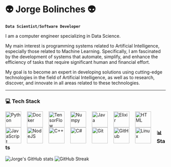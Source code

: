 
# 👽 Jorge Bolinches 👽

**`Data Scientist/Software Developer`**

I am a computer engineer specializing in Data Science.

My main interest is programming systems related to Artificial Intelligence, especially those related to Machine Learning. Specifically, I am fascinated by the development of systems that automate, simplify, and enhance the efficiency of tasks that require significant human and financial effort.

My goal is to become an expert in developing solutions using cutting-edge technologies in the field of Artificial Intelligence, as well as to research, discover, and innovate in all areas related to these technologies.

 

---

### 💻 Tech Stack

<img align="left" alt="Python" width="50px" style="padding-right:15px;" src="https://cdn.jsdelivr.net/gh/devicons/devicon/icons/python/python-original-wordmark.svg" />     
<img align="left" alt="Docker" width="50px" style="padding-right:15px;" src="https://cdn.jsdelivr.net/gh/devicons/devicon/icons/docker/docker-original-wordmark.svg" /> 
<img align="left" alt="TensorFlow" width="50px" style="padding-right:15px;" src="https://cdn.jsdelivr.net/gh/devicons/devicon/icons/tensorflow/tensorflow-original-wordmark.svg" /> 
<img align="left" alt="Numpy" width="50px" style="padding-right:15px;" src="https://cdn.jsdelivr.net/gh/devicons/devicon/icons/numpy/numpy-original-wordmark.svg" />
<img align="left" alt="Java" width="50px" style="padding-right:15px;" src="https://cdn.jsdelivr.net/gh/devicons/devicon/icons/java/java-original-wordmark.svg"/>
<img align="left" alt="Elixir" width="50px" style="padding-right:15px;" src="https://cdn.jsdelivr.net/gh/devicons/devicon/icons/elixir/elixir-original-wordmark.svg"/>          
<img align="left" alt="HTML" width="50px" style="padding-right:15px;" src="https://cdn.jsdelivr.net/gh/devicons/devicon/icons/html5/html5-original-wordmark.svg" />
<img align="left" alt="JavaScript" width="50px" style="padding-right:15px;" src="https://cdn.jsdelivr.net/gh/devicons/devicon/icons/javascript/javascript-plain.svg" />
<img align="left" alt="NodeJS" width="50px" style="padding-right:15px;" src="https://cdn.jsdelivr.net/gh/devicons/devicon/icons/nodejs/nodejs-original-wordmark.svg" />
<img align="left" alt="C++" width="50px" style="padding-right:15px;" src="https://cdn.jsdelivr.net/gh/devicons/devicon/icons/cplusplus/cplusplus-line.svg" />
<img align="left" alt="C#" width="50px" style="padding-right:15px;" src="https://cdn.jsdelivr.net/gh/devicons/devicon/icons/csharp/csharp-original.svg" />         
<img align="left" alt="Git" width="50px" style="padding-right:15px;" src="https://cdn.jsdelivr.net/gh/devicons/devicon/icons/git/git-original-wordmark.svg" />
<img align="left" alt="GitHub" width="50px" style="padding-right:15px;" src="https://cdn.jsdelivr.net/gh/devicons/devicon/icons/github/github-original-wordmark.svg" />
<img align="left" alt="Linux" width="50px" style="padding-right:15px;" src="https://cdn.jsdelivr.net/gh/devicons/devicon/icons/linux/linux-original.svg" />



<br />

#

### 📊 Stats

![Jorge's GitHub stats](https://github-readme-stats.vercel.app/api?username=JB0linches&show_icons=true&theme=gruvbox) ![GitHub Streak](https://streak-stats.demolab.com?user=JB0linches&theme=gruvbox&border_radius=4.5) 
 


<!--
**JB0linches/JB0linches** is a ✨ _special_ ✨ repository because its `README.md` (this file) appears on your GitHub profile.

Here are some ideas to get you started:

- 🔭 I’m currently working on ...
- 🌱 I’m currently learning ...
- 👯 I’m looking to collaborate on ...
- 🤔 I’m looking for help with ...
- 💬 Ask me about ...
- 📫 How to reach me: ...
- 😄 Pronouns: ...
- ⚡ Fun fact: ...
-->
